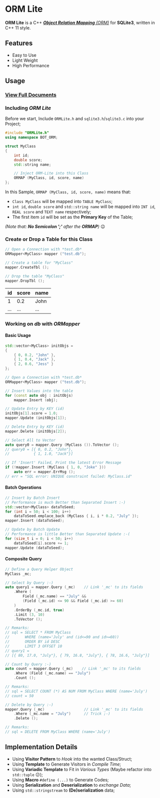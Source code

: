 # ORM Lite

**ORM Lite** is a C++ [_**Object Relation Mapping** (ORM)_](https://en.wikipedia.org/wiki/Object-relational_mapping) for **SQLite3**,
written in C++ 11 style.

## Features

- Easy to Use
- Light Weight
- High Performance

## Usage

### [View Full Documents](docs/ORM-Lite-doc.md)

### Including *ORM Lite*

Before we start,
Include `ORMLite.h` and `sqlite3.h`/`sqlite3.c` into your Project;

``` C++
#include "ORMLite.h"
using namespace BOT_ORM;

struct MyClass
{
    int id;
    double score;
    std::string name;

    // Inject ORM-Lite into this Class
    ORMAP (MyClass, id, score, name)
};
```

In this Sample, `ORMAP (MyClass, id, score, name)` means that:
- `Class MyClass` will be mapped into `TABLE MyClass`;
- `int id`, `double score` and `std::string name` will be mapped
  into `INT id`, `REAL score` and `TEXT name` respectively;
- The first item `id` will be set as the **Primary Key** of the Table;

_(Note that: **No Semicolon ';'** after the **ORMAP**)_ :wink:

### Create or Drop a Table for this Class

``` C++
// Open a Connection with *test.db*
ORMapper<MyClass> mapper ("test.db");

// Create a table for "MyClass"
mapper.CreateTbl ();

// Drop the table "MyClass"
mapper.DropTbl ();
```

| id| score| name|
|---|------|-----|
|  1|   0.2| John|
|...|   ...|  ...|

### Working on *db* with *ORMapper*

#### Basic Usage

``` C++
std::vector<MyClass> initObjs =
{
    { 0, 0.2, "John" },
    { 1, 0.4, "Jack" },
    { 2, 0.6, "Jess" }
};

// Open a Connection with *test.db*
ORMapper<MyClass> mapper ("test.db");

// Insert Values into the table
for (const auto obj : initObjs)
    mapper.Insert (obj);

// Update Entry by KEY (id)
initObjs[1].score = 1.0;
mapper.Update (initObjs[1]);

// Delete Entry by KEY (id)
mapper.Delete (initObjs[2]);

// Select All to Vector
auto query0 = mapper.Query (MyClass ()).ToVector ();
// query0 = [{ 0, 0.2, "John"},
//           { 1, 1.0, "Jack"}]

// If 'Insert' Failed, Print the latest Error Message
if (!mapper.Insert (MyClass { 1, 0, "Joke" }))
    auto err = mapper.ErrMsg ();
// err = "SQL error: UNIQUE constraint failed: MyClass.id"
```

#### Batch Operations

``` C++
// Insert by Batch Insert
// Performance is much Better than Separated Insert :-)
std::vector<MyClass> dataToSeed;
for (int i = 50; i < 100; i++)
    dataToSeed.emplace_back (MyClass { i, i * 0.2, "July" });
mapper.Insert (dataToSeed);

// Update by Batch Update
// Performance is little Better than Separated Update :-(
for (size_t i = 0; i < 50; i++)
    dataToSeed[i].score += 1;
mapper.Update (dataToSeed);
```

#### Composite Query

``` C++
// Define a Query Helper Object
MyClass _mc;

// Select by Query :-)
auto query1 = mapper.Query (_mc)    // Link '_mc' to its fields
    .Where (
        Field (_mc.name) == "July" &&
        (Field (_mc.id) <= 90 && Field (_mc.id) >= 60)
    )
    .OrderBy (_mc.id, true)
    .Limit (3, 10)
    .ToVector ();

// Remarks:
// sql = SELECT * FROM MyClass
//       WHERE (name='July' and (id<=90 and id>=60))
//       ORDER BY id DESC
//       LIMIT 3 OFFSET 10
// query1 =
// [{ 80, 17.0, "July"}, { 79, 16.8, "July"}, { 78, 16.6, "July"}]

// Count by Query :-)
auto count = mapper.Query (_mc)    // Link '_mc' to its fields
    .Where (Field (_mc.name) == "July")
    .Count ();

// Remarks:
// sql = SELECT COUNT (*) AS NUM FROM MyClass WHERE (name='July')
// count = 50

// Delete by Query :-)
mapper.Query (_mc)                  // Link '_mc' to its fields
    .Where (_mc.name = "July")      // Trick ;-)
    .Delete ();

// Remarks:
// sql = DELETE FROM MyClass WHERE (name='July')
```

## Implementation Details

- Using **Visitor Pattern** to *Hook* into the wanted Class/Struct;
- Using **Template** to Generate Visitors in *Compile Time*;
- Using **Variadic Template** to Fit in *Various Types*
  (Maybe refactor into `std::tuple` :confused:);
- Using **Macro** `#define (...)` to Generate Codes;
- Using **Serialization** and **Deserialization** to *exchange Data*;
- Using `std::stringstream` to **(De)serialization** data;
